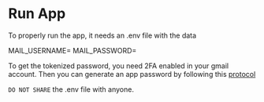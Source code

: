 # Run App

To properly run the app, it needs an .env file with the data

MAIL_USERNAME=<gmail email>
MAIL_PASSWORD=<tokenized password>

To get the tokenized password, you need 2FA enabled in your gmail account. Then you can generate an app password by following this [protocol](https://support.google.com/accounts/answer/185833?hl=en)

`DO NOT SHARE` the .env file with anyone.